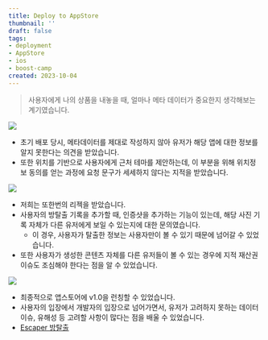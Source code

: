 ```yaml
---
title: Deploy to AppStore
thumbnail: ''
draft: false
tags:
- deployment
- AppStore
- ios
- boost-camp
created: 2023-10-04
---
```



 > 
 > 사용자에게 나의 상품을 내놓을 때, 얼마나 메타 데이터가 중요한지 생각해보는 계기였습니다.

![](Pasted%20image%2020231004200355.jpg)

* 초기 배포 당시, 메타데이터를 제대로 작성하지 않아 유저가 해당 앱에 대한 정보를 알지 못한다는 의견을 받았습니다.
* 또한 위치를 기반으로 사용자에게 근처 테마를 제안하는데, 이 부분을 위해 위치정보 동의를 얻는 과정에 요청 문구가 세세하지 않다는 지적을 받았습니다.

![](Pasted%20image%2020231004200406.jpg)

* 저희는 또한번의 리젝을 받았습니다.
* 사용자의 방탈출 기록을 추가할 때, 인증샷을 추가하는 기능이 있는데, 해당 사진 기록 자체가 다른 유저에게 보일 수 있는지에 대한 문의였습니다.
  * 이 경우, 사용자가 탈출한 정보는 사용자만이 볼 수 있기 때문에 넘어갈 수 있었습니다.
* 또한 사용자가 생성한 콘텐츠 자체를 다른 유저들이 볼 수 있는 경우에 지적 재산권 이슈도 조심해야 한다는 점을 알 수 있었습니다.

![](Pasted%20image%2020231004200416.jpg)

* 최종적으로 앱스토어에 v1.0을 런칭할 수 있었습니다.
* 사용자의 입장에서 개발자의 입장으로 넘어가면서, 유저가 고려하지 못하는 데이터 이슈, 유해성 등 고려할 사항이 많다는 점을 배울 수 있었습니다.
* [‎Escaper 방탈출](https://apps.apple.com/kr/app/escaper-%EB%B0%A9%ED%83%88%EC%B6%9C/id1597406132)
